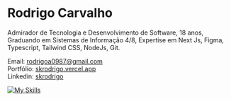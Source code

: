 # Rodrigo Carvalho

Admirador de Tecnologia e Desenvolvimento de Software,
18 anos,
Graduando em Sistemas de Informação 4/8,
Expertise em Next Js, Figma, Typescript, Tailwind CSS, NodeJs, Git.

Email: rodrigoa0987@gmail.com <br>
Portfólio: <a href="https://skrodrigo.vercel.app">skrodrigo.vercel.app</a><br> 
Linkedin: <a href="https://www.linkedin.com/in/skrodrigo">skrodrigo</a><br>        

[![My Skills](https://skillicons.dev/icons?i=next,react,tailwind,nodejs,ts,prisma)](https://skillicons.dev)
